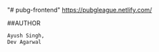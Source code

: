 "# pubg-frontend" 
https://pubgleague.netlify.com/


##AUTHOR
  ```bash
  Ayush Singh, 
  Dev Agarwal
  ```
